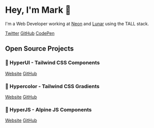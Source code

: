 # Hey, I'm Mark 👋

I'm a Web Developer working at [Neon](https://www.neondigital.co.uk) and [Lunar](https://www.lunarphp.io) using the TALL stack.

[Twitter](https://twitter.com/itsmarkmead) [GitHub](https://github.com/markmead) [CodePen](https://codepen.io/markmead/)

## Open Source Projects

### 🧱 HyperUI - Tailwind CSS Components

[Website](https://www.hyperui.dev/) [GitHub](https://github.com/markmead/hyperui)

### 🎨 Hypercolor - Tailwind CSS Gradients

[Website](https://www.hypercolor.dev/) [GitHub](https://github.com/jordihales/hypercolor)


### 👾 HyperJS - Alpine JS Components

[Website](https://www.hyperjs.dev/) [GitHub](https://github.com/markmead/hyperjs)
